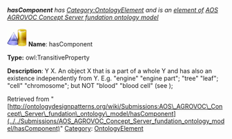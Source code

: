 ___hasComponent__ has [Category:OntologyElement](../../Category/OntologyElement "Category:OntologyElement") and is an [element of](../../Property/ElementOf "Property:ElementOf") [AOS AGROVOC Concept Server fundation ontology model](../../Submissions/AOS_AGROVOC_Concept_Server_fundation_ontology_model "Submissions:AOS AGROVOC Concept Server fundation ontology model")_


  




[![ObjectProperty](../../images/thumb/c/c3/ObjectProperty.gif/45px-ObjectProperty.gif)](../../Image/ObjectProperty.gif "ObjectProperty")
__Name__: hasComponent 


__Type:__ owl:TransitiveProperty 


__Description__: Y <has component> X. An object X that is a part of a whole Y and has also an existence independently from Y. E.g. "engine" <has component> "engine part"; "tree" <has component> "leaf"; "cell" <has component> "chromosome"; but NOT "blood" <has component> "blood cell" (see <is composed of>); 





Retrieved from "[http://ontologydesignpatterns.org/wiki/Submissions:AOS\_AGROVOC\_Concept\_Server\_fundation\_ontology\_model/hasComponent](../../Submissions/AOS_AGROVOC_Concept_Server_fundation_ontology_model/hasComponent)"
 [Category](http://ontologydesignpatterns.org/wiki/Special:Categories "Special:Categories"): [OntologyElement](../../Category/OntologyElement "Category:OntologyElement")